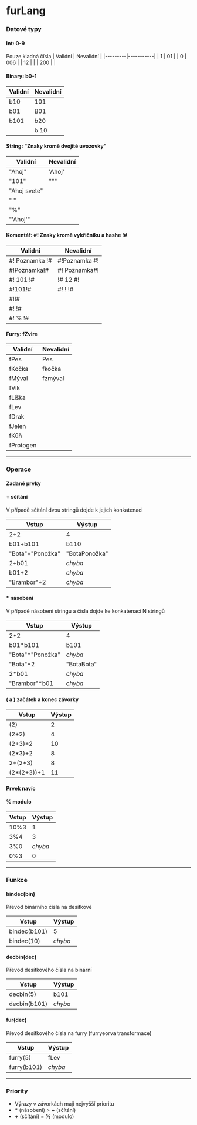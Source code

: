 # furLang
### Datové typy
#### Int: 0-9
Pouze kladná čísla
| Validní | Nevalidní |
|---------|-----------|
| 1       | 01        |
| 0       | 006       |
| 12      |           |
| 200     |           |

#### Binary: b0-1
| Validní | Nevalidní |
|---------|-----------|
| b10     | 101       |
| b01     | B01       |
| b101    | b20       |
|         | b 10      |

#### String: "Znaky kromě dvojité uvozovky"
| Validní        | Nevalidní |
|----------------|-----------|
| "Ahoj"         | 'Ahoj'    |
| "101"          | """       |
| "Ahoj svete"   |           |
| " "            |           |
| "%"            |           |
| "'Ahoj'"       |           |

#### Komentář: #! Znaky kromě vykřičníku a hashe !#
| Validní        | Nevalidní     |
|----------------|---------------|
| #! Poznamka !# | #!Poznamka #! |
| #!Poznamka!#   | #! Poznamka#! |
| #! 101 !#      | !# 12 #!      |
| #!101!#        | #! ! !#       |
| #!!#           |               |
| #! !#          |               |
| #! % !#        |               |

#### Furry: fZvire
| Validní        | Nevalidní     |
|----------------|---------------|
| fPes           | Pes           |
| fKočka         | fkočka        |
| fMýval         | fzmýval       |
| fVlk           |               |
| fLiška         |               |
| fLev           |               |
| fDrak          |               |
| fJelen         |               |
| fKůň           |               |
| fProtogen      |               |

---

### Operace
#### Zadané prvky
#### **+** sčítání

V případě sčítání dvou stringů dojde k jejich konkatenaci

| Vstup            | Výstup        |
|------------------|---------------|
| 2+2              | 4             |
| b01+b101         | b110          |
| "Bota"+"Ponožka" | "BotaPonožka" |
| 2+b01            | *chyba*       |
| b01+2            | *chyba*       |
| "Brambor"+2      | *chyba*       |

#### **\*** násobení

V případě násobení stringu a čísla dojde ke konkatenaci N stringů

| Vstup             | Výstup        |
|-------------------|---------------|
| 2\*2              | 4             |
| b01\*b101         | b101          |
| "Bota"\*"Ponožka" | *chyba*       |
| "Bota"\*2         | "BotaBota"    |
| 2\*b01            | *chyba*       |
| "Brambor"\*b01    | *chyba*       |

#### **(** a **)** začátek a konec závorky

| Vstup             | Výstup        |
|-------------------|---------------|
| (2)               | 2             |
| (2+2)             | 4             |
| (2+3)\*2          | 10            |
| (2\*3)+2          | 8             |
| 2+(2\*3)          | 8             |
| (2\*(2+3))+1      | 11            |

#### Prvek navíc
#### **%** modulo

| Vstup             | Výstup        |
|-------------------|---------------|
| 10%3              | 1             |
| 3%4               | 3             |
| 3%0               | *chyba*       |
| 0%3               | 0             |

---

### Funkce
#### **bindec(bin)**

Převod binárního čísla na desítkové

| Vstup             | Výstup        |
|-------------------|---------------|
| bindec(b101)      | 5             |
| bindec(10)        | *chyba*       |

#### **decbin(dec)**

Převod desítkového čísla na binární

| Vstup             | Výstup        |
|-------------------|---------------|
| decbin(5)         | b101          |
| decbin(b101)      | *chyba*       |

#### **fur(dec)**

Převod desítkového čísla na furry (furryeorva transformace)

| Vstup             | Výstup        |
|-------------------|---------------|
| furry(5)          | fLev          |
| furry(b101)       | *chyba*       |

---

### Priority
- Výrazy v závorkách mají nejvyšší prioritu
- **\*** (násobení) > **+** (sčítání)
- **+** (sčítání) = **%** (modulo)

